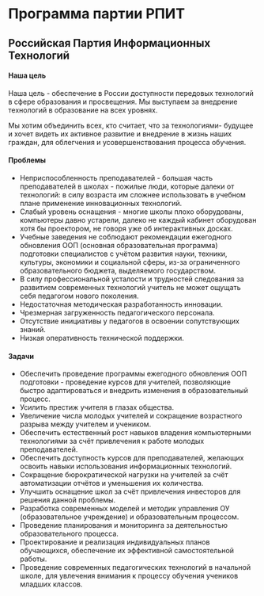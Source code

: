 # Программа партии РПИТ
## Российская Партия Информационных Технологий


#### Наша цель

Наша цель - обеспечение в России доступности передовых технологий в сфере образования и просвещения. Мы выступаем за внедрение технологий в образование на всех уровнях.

Мы хотим объединить всех, кто считает, что за технологиями- будущее и хочет видеть их активное развитие и внедрение в жизнь наших граждан, для облегчения и усовершенствования процесса обучения.

#### Проблемы

* Неприспособленность преподавателей - большая часть преподавателей в школах - пожилые люди, которые далеки от технологий: в силу возраста им сложнее использовать в учебном плане применение инновационных технологий.
* Слабый уровень оснащения - многие школы плохо оборудованы, компьютеры давно устарели, далеко не каждый кабинет оборудован хотя бы проектором, не говоря уже об интерактивных досках.
* Учебные заведения не соблюдают рекомендации ежегодного обновления ООП (основная образовательная программа) подготовки специалистов с учётом развития науки, техники, культуры, экономики и социальной сферы, из-за ограниченного образовательного бюджета, выделяемого государством.
* В силу профессиональной усталости и трудностей следования за развитием современных технологий учитель не может ощущать себя педагогом нового поколения.
* Недостаточная методическая разработанность инновации.
* Чрезмерная загруженность педагогического персонала.
* Отсутствие инициативы у педагогов в освоении сопутствующих знаний.
* Низкая оперативность технической поддержки.


#### Задачи

* Обеспечить проведение программы ежегодного обновления ООП подготовки - проведение курсов для учителей, позволяющие быстро адаптироваться и внедрить изменения в образовательный процесс.
* Усилить престиж учителя в глазах общества.
* Увеличение числа молодых учителей и сокращение возрастного разрыва между учителем и учеником.
* Обеспечить естественный рост навыков владения компьютерными технологиями за счёт привлечения к работе молодых преподавателей.
* Обеспечить доступность курсов для преподавателей, желающих освоить навыки использования информационных технологий.
* Сокращение бюрократической нагрузки на учителей за счёт автоматизации отчётов и уменьшения их количества.
* Улучшить оснащение школ за счёт привлечения инвесторов для решения данной проблемы.
* Разработка современных моделей и методик управления ОУ (образовательное учреждение) и образовательным процессом.
* Проведение планирования и мониторинга за деятельностью образовательного процесса.
* Проектирование и реализация индивидуальных планов обучающихся, обеспечение их эффективной самостоятельной работы.
* Проведение современных педагогических технологий в начальной школе, для увлечения внимания к процессу обучения учеников младших классов.



